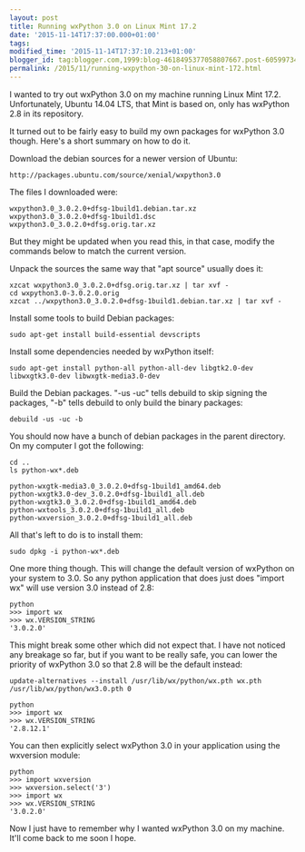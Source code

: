 ```yaml
---
layout: post
title: Running wxPython 3.0 on Linux Mint 17.2
date: '2015-11-14T17:37:00.000+01:00'
tags:
modified_time: '2015-11-14T17:37:10.213+01:00'
blogger_id: tag:blogger.com,1999:blog-4618495377058807667.post-6059973465350912087
permalink: /2015/11/running-wxpython-30-on-linux-mint-172.html
---
```


I wanted to try out wxPython 3.0 on my machine running Linux Mint
17.2. Unfortunately, Ubuntu 14.04 LTS, that Mint is based on, only has
wxPython 2.8 in its repository.

It turned out to be fairly easy to build my own packages for wxPython
3.0 though.  Here's a short summary on how to do it.

Download the debian sources for a newer version of Ubuntu:

    http://packages.ubuntu.com/source/xenial/wxpython3.0

The files I downloaded were:

    wxpython3.0_3.0.2.0+dfsg-1build1.debian.tar.xz
    wxpython3.0_3.0.2.0+dfsg-1build1.dsc
    wxpython3.0_3.0.2.0+dfsg.orig.tar.xz

But they might be updated when you read this, in that case, modify the
commands below to match the current version.

Unpack the sources the same way that "apt source" usually does it:

    xzcat wxpython3.0_3.0.2.0+dfsg.orig.tar.xz | tar xvf -
    cd wxpython3.0-3.0.2.0.orig
    xzcat ../wxpython3.0_3.0.2.0+dfsg-1build1.debian.tar.xz | tar xvf -

Install some tools to build Debian packages:

    sudo apt-get install build-essential devscripts

Install some dependencies needed by wxPython itself:

    sudo apt-get install python-all python-all-dev libgtk2.0-dev libwxgtk3.0-dev libwxgtk-media3.0-dev

Build the Debian packages.  "-us -uc" tells debuild to skip signing
the packages, "-b" tells debuild to only build the binary packages:

    debuild -us -uc -b

You should now have a bunch of debian packages in the parent
directory.  On my computer I got the following:

    cd ..
    ls python-wx*.deb

    python-wxgtk-media3.0_3.0.2.0+dfsg-1build1_amd64.deb
    python-wxgtk3.0-dev_3.0.2.0+dfsg-1build1_all.deb
    python-wxgtk3.0_3.0.2.0+dfsg-1build1_amd64.deb
    python-wxtools_3.0.2.0+dfsg-1build1_all.deb
    python-wxversion_3.0.2.0+dfsg-1build1_all.deb

All that's left to do is to install them:

    sudo dpkg -i python-wx*.deb

One more thing though.  This will change the default version of
wxPython on your system to 3.0.  So any python application that does
just does "import wx" will use version 3.0 instead of 2.8:

    python
    >>> import wx
    >>> wx.VERSION_STRING
    '3.0.2.0'

This might break some other which did not expect that.  I have not
noticed any breakage so far, but if you want to be really safe, you
can lower the priority of wxPython 3.0 so that 2.8 will be the default
instead:

    update-alternatives --install /usr/lib/wx/python/wx.pth wx.pth /usr/lib/wx/python/wx3.0.pth 0

    python
    >>> import wx
    >>> wx.VERSION_STRING
    '2.8.12.1'

You can then explicitly select wxPython 3.0 in your application using
the wxversion module:

    python
    >>> import wxversion
    >>> wxversion.select('3')
    >>> import wx
    >>> wx.VERSION_STRING
    '3.0.2.0'

Now I just have to remember why I wanted wxPython 3.0 on my machine.  It'll come back to me soon I hope.

